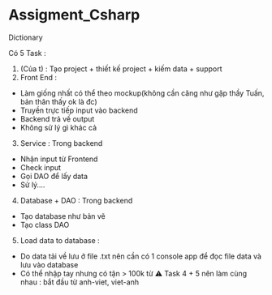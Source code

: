 # Assigment_Csharp
Dictionary

Có 5 Task :
1. (Của t) : Tạo project + thiết kế project + kiếm data + support
2. Front End :
  - Làm giống nhất có thể theo mockup(không cần căng như gặp thầy Tuấn, bản thân thấy ok là đc)
  - Truyền trực tiếp input vào backend
  - Backend trả về output
  - Không sử lý gì khác cả
3. Service : Trong backend
  - Nhận input từ Frontend
  - Check input
  - Gọi DAO để lấy data
  - Sử lý….
4. Database + DAO : Trong backend
  - Tạo database như bản vẽ
  - Tạo class DAO
5. Load data to database :
  - Do data tải về lưu ở file .txt nên cần có 1 console app để đọc file data và lưu vào database
  - Có thể nhập tay nhưng có tận > 100k từ
⚠️ Task 4 + 5 nên làm cùng nhau : bắt đầu từ anh-viet, viet-anh
